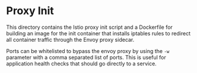 # Proxy Init

This directory contains the Istio proxy init script and a Dockerfile for
building an image for the init container that installs iptables rules to
redirect all container traffic through the Envoy proxy sidecar.

Ports can be whitelisted to bypass the envoy proxy by using the `-w`
parameter with a comma separated list of ports. This is useful for
application health checks that should go directly to a service.